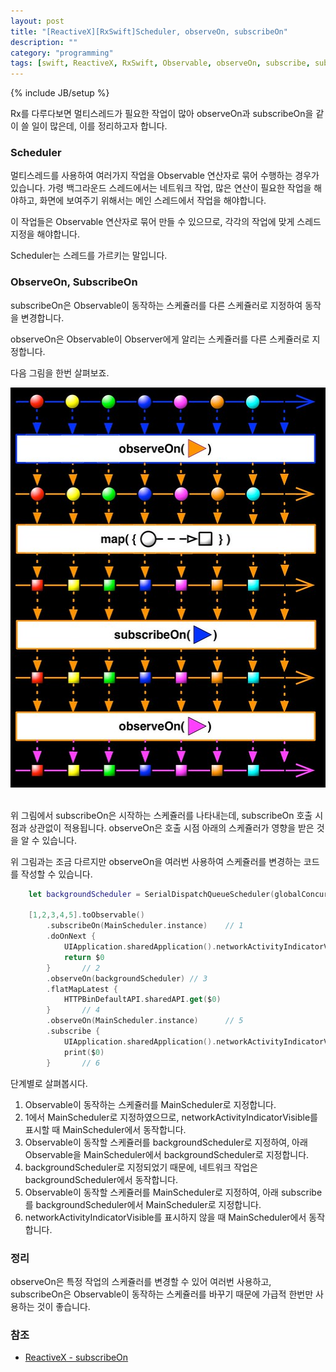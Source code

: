 ```yaml
---
layout: post
title: "[ReactiveX][RxSwift]Scheduler, observeOn, subscribeOn"
description: ""
category: "programming"
tags: [swift, ReactiveX, RxSwift, Observable, observeOn, subscribe, subscribeOn, Scheduler]
---
```

{% include JB/setup %}

Rx를 다루다보면 멀티스레드가 필요한 작업이 많아 observeOn과 subscribeOn을 같이 쓸 일이 많은데, 이를 정리하고자 합니다.

### Scheduler

멀티스레드를 사용하여 여러가지 작업을 Observable 연산자로 묶어 수행하는 경우가 있습니다. 가령 백그라운드 스레드에서는 네트워크 작업, 많은 연산이 필요한 작업을 해야하고, 화면에 보여주기 위해서는 메인 스레드에서 작업을 해야합니다.

이 작업들은 Observable 연산자로 묶어 만들 수 있으므로, 각각의 작업에 맞게 스레드 지정을 해야합니다.

Scheduler는 스레드를 가르키는 말입니다.

### ObserveOn, SubscribeOn

subscribeOn은 Observable이 동작하는 스케쥴러를 다른 스케쥴러로 지정하여 동작을 변경합니다. 

observeOn은 Observable이 Observer에게 알리는 스케쥴러를 다른 스케쥴러로 지정합니다.

다음 그림을 한번 살펴보죠.

<img src="/../../../../image/flickr/26417720444_7f391698b3_z.jpg" width="512" height="640" alt="schedulers"><br/><br/>

위 그림에서 subscribeOn은 시작하는 스케쥴러를 나타내는데, subscribeOn 호출 시점과 상관없이 적용됩니다. observeOn은 호출 시점 아래의 스케쥴러가 영향을 받은 것을 알 수 있습니다.

위 그림과는 조금 다르지만 observeOn을 여러번 사용하여 스케쥴러를 변경하는 코드를 작성할 수 있습니다.

```swift
	let backgroundScheduler = SerialDispatchQueueScheduler(globalConcurrentQueueQOS: .Default)

	[1,2,3,4,5].toObservable()
		.subscribeOn(MainScheduler.instance) 	// 1
		.doOnNext {
			UIApplication.sharedApplication().networkActivityIndicatorVisible = true
			return $0
		} 		// 2
		.observeOn(backgroundScheduler) // 3
		.flatMapLatest {
			HTTPBinDefaultAPI.sharedAPI.get($0)
		}		// 4
		.observeOn(MainScheduler.instance) 		// 5
		.subscribe {
			UIApplication.sharedApplication().networkActivityIndicatorVisible = false
			print($0)
		}		// 6
```

단계별로 살펴봅시다.

1. Observable이 동작하는 스케쥴러를 MainScheduler로 지정합니다.
2. 1에서 MainScheduler로 지정하였으므로, networkActivityIndicatorVisible를 표시할 때 MainScheduler에서 동작합니다.
3. Observable이 동작할 스케쥴러를 backgroundScheduler로 지정하여, 아래 Observable을 MainScheduler에서 backgroundScheduler로 지정합니다.
4. backgroundScheduler로 지정되었기 때문에, 네트워크 작업은 backgroundScheduler에서 동작합니다.
5. Observable이 동작할 스케쥴러를 MainScheduler로 지정하여, 아래 subscribe를 backgroundScheduler에서 MainScheduler로 지정합니다.
6. networkActivityIndicatorVisible를 표시하지 않을 때 MainScheduler에서 동작합니다.

### 정리

observeOn은 특정 작업의 스케쥴러를 변경할 수 있어 여러번 사용하고, subscribeOn은 Observable이 동작하는 스케쥴러를 바꾸기 때문에 가급적 한번만 사용하는 것이 좋습니다.

### 참조

* [ReactiveX - subscribeOn](http://reactivex.io/documentation/operators/subscribeon.html)